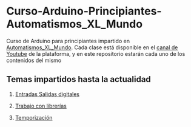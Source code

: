 # Curso-Arduino-Principiantes-Automatismos_XL_Mundo

Curso de Arduino para principiantes impartido en [Automatismos_XL_Mundo](https://automatismosmundo.com/). Cada clase está disponible en el [canal de Youtube](https://www.youtube.com/channel/UCAtrg5mxCvROCs-73n-9q4A) de la plataforma, y en este repositorio estarán cada uno de los contenidos del mismo

## Temas impartidos hasta la actualidad

1. [Entradas Salidas digitales](https://github.com/elC0mpa/Curso-Arduino-Principiantes-Automatismos_XL_Mundo/tree/main/Tema1.%20Entradas%20salidas%20digitales)

2. [Trabajo con librerías](https://github.com/elC0mpa/Curso-Arduino-Principiantes-Automatismos_XL_Mundo/tree/main/Tema2.%20Trabajo%20con%20librerías)

3. [Temporización](https://github.com/elC0mpa/Curso-Arduino-Principiantes-Automatismos_XL_Mundo/tree/main/Tema3.%20Temporizaci%C3%B3n)
